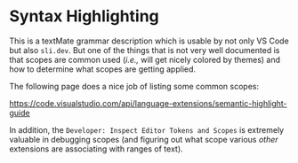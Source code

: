 # Syntax Highlighting

This is a textMate grammar description which is usable by not only VS Code but
also `sli.dev`. But one of the things that is not very well documented is that
scopes are common used (_i.e.,_ will get nicely colored by themes) and how to
determine what scopes are getting applied.

The following page does a nice job of listing some common scopes:

https://code.visualstudio.com/api/language-extensions/semantic-highlight-guide

In addition, the `Developer: Inspect Editor Tokens and Scopes` is extremely
valuable in debugging scopes (and figuring out what scope various _other_
extensions are associating with ranges of text).
